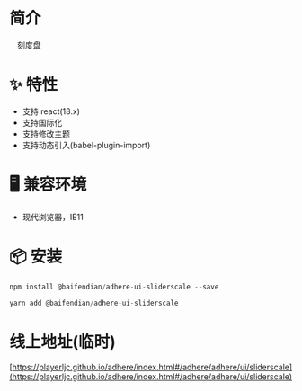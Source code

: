 # 简介
&ensp;&ensp;刻度盘

# ✨ 特性
- 支持 react(18.x)
- 支持国际化
- 支持修改主题
- 支持动态引入(babel-plugin-import)

# 🖥 兼容环境
- 现代浏览器，IE11

# 📦 安装
```javascript
npm install @baifendian/adhere-ui-sliderscale --save
``` 

```javascript
yarn add @baifendian/adhere-ui-sliderscale
```

# 线上地址(临时)
[https://playerljc.github.io/adhere/index.html#/adhere/adhere/ui/sliderscale](https://playerljc.github.io/adhere/index.html#/adhere/adhere/ui/sliderscale)

